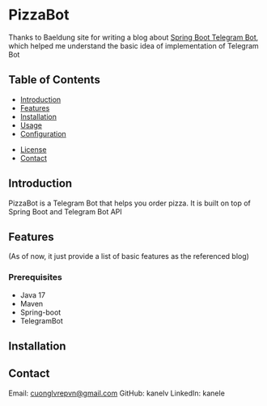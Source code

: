 # PizzaBot

Thanks to Baeldung site for writing a blog about [Spring Boot Telegram Bot](https://www.baeldung.com/spring-boot-telegram-bot), which helped me understand the basic idea of implementation of Telegram Bot

## Table of Contents

- [Introduction](#introduction)
- [Features](#features)
- [Installation](#installation)
- [Usage](#usage)
- [Configuration](#configuration)
<!-- - [Contributing](#contributing) -->
- [License](#license)
- [Contact](#contact)

## Introduction
PizzaBot is a Telegram Bot that helps you order pizza. It is built on top of Spring Boot and Telegram Bot API

## Features
(As of now, it just provide a list of basic features as the referenced blog)

### Prerequisites
- Java 17
- Maven
- Spring-boot
- TelegramBot

## Installation

## Contact
Email: cuonglvrepvn@gmail.com
GitHub: kanelv
LinkedIn: kanele
